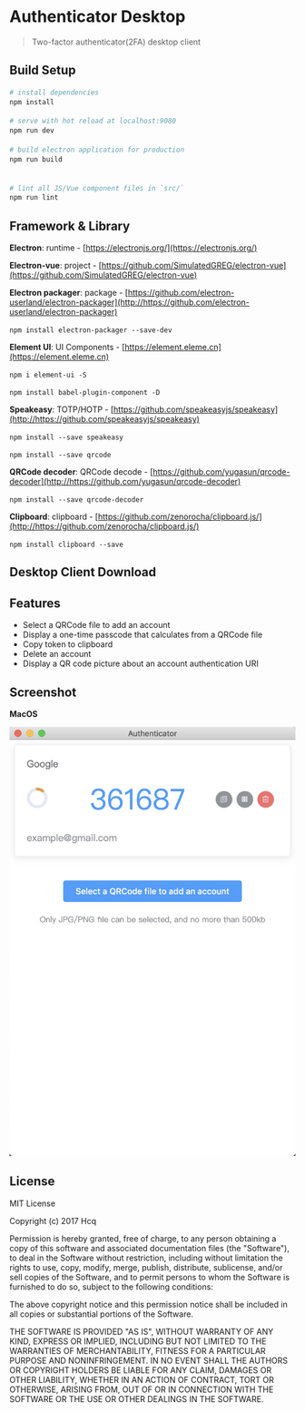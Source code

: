 # Authenticator Desktop

> Two-factor authenticator(2FA) desktop client

## Build Setup

``` bash
# install dependencies
npm install

# serve with hot reload at localhost:9080
npm run dev

# build electron application for production
npm run build


# lint all JS/Vue component files in `src/`
npm run lint
```

## Framework & Library
**Electron**: runtime - [https://electronjs.org/](https://electronjs.org/)

**Electron-vue**: project - [https://github.com/SimulatedGREG/electron-vue](https://github.com/SimulatedGREG/electron-vue)

**Electron packager**: package -  [https://github.com/electron-userland/electron-packager](http://https://github.com/electron-userland/electron-packager)

`npm install electron-packager --save-dev`

**Element UI**: UI Components -
[https://element.eleme.cn](https://element.eleme.cn)

`npm i element-ui -S`

`npm install babel-plugin-component -D`

**Speakeasy**: TOTP/HOTP - [https://github.com/speakeasyjs/speakeasy](http://https://github.com/speakeasyjs/speakeasy)

`npm install --save speakeasy`

`npm install --save qrcode`

**QRCode decoder**: QRCode decode - [https://github.com/yugasun/qrcode-decoder](http://https://github.com/yugasun/qrcode-decoder)

`npm install --save qrcode-decoder`

**Clipboard**: clipboard - [https://github.com/zenorocha/clipboard.js/](http://https://github.com/zenorocha/clipboard.js/)

`npm install clipboard --save`

## Desktop Client Download

## Features
- Select a QRCode file to add an account
- Display a one-time passcode that calculates from a QRCode file
- Copy token to clipboard
- Delete an account
- Display a QR code picture about an account authentication URI

## Screenshot
**MacOS**

![avatar](screenshot.jpg)

## License
MIT License

Copyright (c) 2017 Hcq

Permission is hereby granted, free of charge, to any person obtaining a copy of this software and associated documentation files (the "Software"), to deal in the Software without restriction, including without limitation the rights to use, copy, modify, merge, publish, distribute, sublicense, and/or sell copies of the Software, and to permit persons to whom the Software is furnished to do so, subject to the following conditions:

The above copyright notice and this permission notice shall be included in all copies or substantial portions of the Software.

THE SOFTWARE IS PROVIDED "AS IS", WITHOUT WARRANTY OF ANY KIND, EXPRESS OR IMPLIED, INCLUDING BUT NOT LIMITED TO THE WARRANTIES OF MERCHANTABILITY, FITNESS FOR A PARTICULAR PURPOSE AND NONINFRINGEMENT. IN NO EVENT SHALL THE AUTHORS OR COPYRIGHT HOLDERS BE LIABLE FOR ANY CLAIM, DAMAGES OR OTHER LIABILITY, WHETHER IN AN ACTION OF CONTRACT, TORT OR OTHERWISE, ARISING FROM, OUT OF OR IN CONNECTION WITH THE SOFTWARE OR THE USE OR OTHER DEALINGS IN THE SOFTWARE.


